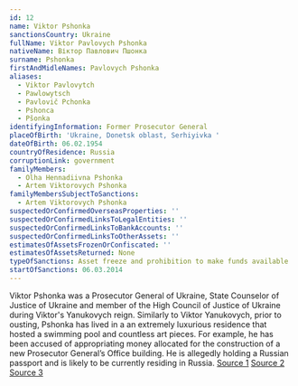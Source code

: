 ```yaml
---
id: 12
name: Viktor Pshonka
sanctionsCountry: Ukraine
fullName: Viktor Pavlovych Pshonka
nativeName: Віктор Павлович Пшонка
surname: Pshonka
firstAndMidleNames: Pavlovych Pshonka
aliases:
  - Viktor Pavlovytch
  - Pawlowytsch
  - Pavlovič Pchonka
  - Pshonca
  - Pšonka
identifyingInformation: Former Prosecutor General
placeOfBirth: 'Ukraine, Donetsk oblast, Serhiyivka '
dateOfBirth: 06.02.1954
countryOfResidence: Russia
corruptionLink: government
familyMembers:
  - Olha Hennadiivna Pshonka
  - Artem Viktorovych Pshonka
familyMembersSubjectToSanctions:
  - Artem Viktorovych Pshonka
suspectedOrConfirmedOverseasProperties: ''
suspectedOrConfirmedLinksToLegalEntities: ''
suspectedOrConfirmedLinksToBankAccounts: ''
suspectedOrConfirmedLinksToOtherAssets: ''
estimatesOfAssetsFrozenOrConfiscated: ''
estimatesOfAssetsReturned: None
typeOfSanctions: Asset freeze and prohibition to make funds available
startOfSanctions: 06.03.2014
---
```

Viktor Pshonka was a Prosecutor General of Ukraine, State Counselor of Justice 
of Ukraine and member of the High Council of Justice of Ukraine during Viktor's 
Yanukovych reign. Similarly to Viktor Yanukovych, prior to ousting, Pshonka has 
lived in a an extremely luxurious residence that hosted a swimming pool and 
countless art pieces. For example, he has been accused of appropriating money 
allocated for the construction of a new Prosecutor General’s Office building. He 
is allegedly holding a Russian passport and is likely to be currently residing 
in Russia. [Source 
1](https://www.telegraph.co.uk/news/worldnews/europe/ukraine/10660562/kiev-ukraine-maidan-russia-war-clashes-protest-wounded-yanukovych-europe-police.html?frame=2833706) 
[Source 
2](https://www.dw.com/uk/%D0%BA%D0%BE%D0%BB%D0%B8%D1%88%D0%BD%D1%96%D0%B9-%D0%B3%D0%B5%D0%BD%D0%BF%D1%80%D0%BE%D0%BA%D1%83%D1%80%D0%BE%D1%80-%D0%BF%D1%88%D0%BE%D0%BD%D0%BA%D0%B0-%D0%B3%D1%80%D0%BE%D0%BC%D0%B0%D0%B4%D1%8F%D0%BD%D0%B8%D0%BD-%D1%80%D0%BE%D1%81%D1%96%D1%97/a-17706023) 
[Source 3](http://www.rapsinews.com/judicial_news/20140423/271195829.html)
